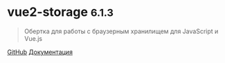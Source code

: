# vue2-storage <small>6.1.3</small>

> Обертка для работы с браузерным хранилищем для JavaScript и Vue.js

[GitHub](https://github.com/yarkovaleksei/vue2-storage)
[Документация](#vue2-storage)
